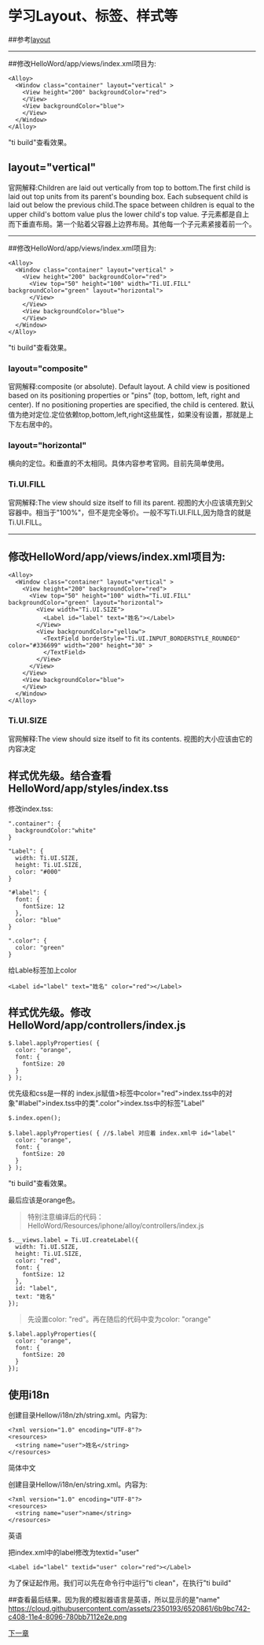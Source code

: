 学习Layout、标签、样式等
=========================

##参考[layout](http://docs.appcelerator.com/titanium/latest/#!/api/Titanium.UI.View-property-layout)

- - -

##修改HelloWord/app/views/index.xml项目为:
```
<Alloy>
  <Window class="container" layout="vertical" >
    <View height="200" backgroundColor="red">
    </View>
    <View backgroundColor="blue">
    </View>
  </Window>
</Alloy>
```

"ti build"查看效果。

## layout="vertical"
官网解释:Children are laid out vertically from top to bottom.The first child is laid out top units from its parent's bounding box. Each subsequent child is laid out below the previous child.The space between children is equal to the upper child's bottom value plus the lower child's top value.
子元素都是自上而下垂直布局。第一个贴着父容器上边界布局。其他每一个子元素紧接着前一个。

- - -

##修改HelloWord/app/views/index.xml项目为:
```
<Alloy>
  <Window class="container" layout="vertical" >
    <View height="200" backgroundColor="red">
      <View top="50" height="100" width="Ti.UI.FILL" backgroundColor="green" layout="horizontal">
      </View>
    </View>
    <View backgroundColor="blue">
    </View>
  </Window>
</Alloy>
```

"ti build"查看效果。

### layout="composite"
官网解释:composite (or absolute). Default layout. A child view is positioned based on its positioning properties or "pins" (top, bottom, left, right and center). If no positioning properties are specified, the child is centered.
默认值为绝对定位.定位依赖top,bottom,left,right这些属性，如果没有设置，那就是上下左右居中的。

###  layout="horizontal"
横向的定位。和垂直的不太相同。具体内容参考官网。目前先简单使用。

### Ti.UI.FILL
官网解释:The view should size itself to fill its parent.
视图的大小应该填充到父容器中。相当于"100%"，但不是完全等价。一般不写Ti.UI.FILL,因为隐含的就是Ti.UI.FILL。

- - -

## 修改HelloWord/app/views/index.xml项目为:
```
<Alloy>
  <Window class="container" layout="vertical" >
    <View height="200" backgroundColor="red">
      <View top="50" height="100" width="Ti.UI.FILL" backgroundColor="green" layout="horizontal">
        <View width="Ti.UI.SIZE">
          <Label id="label" text="姓名"></Label>
        </View>
        <View backgroundColor="yellow">
          <TextField borderStyle="Ti.UI.INPUT_BORDERSTYLE_ROUNDED" color="#336699" width="200" height="30" >
          </TextField>
        </View>
      </View>
    </View>
    <View backgroundColor="blue">
    </View>
  </Window>
</Alloy>
```

### Ti.UI.SIZE
官网解释:The view should size itself to fit its contents.
视图的大小应该由它的内容决定

## 样式优先级。结合查看HelloWord/app/styles/index.tss
修改index.tss:
```
".container": {
  backgroundColor:"white"
}

"Label": {
  width: Ti.UI.SIZE,
  height: Ti.UI.SIZE,
  color: "#000"
}

"#label": {
  font: {
    fontSize: 12
  },
  color: "blue"
}

".color": {
  color: "green"
}

```

给Lable标签加上color
```
<Label id="label" text="姓名" color="red"></Label>
```
## 样式优先级。修改HelloWord/app/controllers/index.js
```
$.label.applyProperties( {
  color: "orange",
  font: {
    fontSize: 20
  }
} );
```

优先级和css是一样的
index.js赋值>标签中color="red">index.tss中的对象"#label">index.tss中的类".color">index.tss中的标签"Label"

```
$.index.open();

$.label.applyProperties( { //$.label 对应着 index.xml中 id="label"
  color: "orange",
  font: {
    fontSize: 20
  }
} );
```

"ti build"查看效果。

最后应该是orange色。

>特别注意编译后的代码：HelloWord/Resources/iphone/alloy/controllers/index.js
```
$.__views.label = Ti.UI.createLabel({
  width: Ti.UI.SIZE,
  height: Ti.UI.SIZE,
  color: "red",
  font: {
    fontSize: 12
  },
  id: "label",
  text: "姓名"
});
```
>先设置color: "red"。再在随后的代码中变为color: "orange"
```
$.label.applyProperties({
  color: "orange",
  font: {
    fontSize: 20
  }
});
```

## 使用i18n
创建目录Hellow/i18n/zh/string.xml。内容为:
```
<?xml version="1.0" encoding="UTF-8"?>
<resources>
  <string name="user">姓名</string>
</resources>

```
简体中文

创建目录Hellow/i18n/en/string.xml。内容为:

```
<?xml version="1.0" encoding="UTF-8"?>
<resources>
  <string name="user">name</string>
</resources>

```
英语

把index.xml中的label修改为textid="user"
```
<Label id="label" textid="user" color="red"></Label>

```

为了保证起作用。我们可以先在命令行中运行"ti clean"，在执行"ti build"

##查看最后结果。因为我的模拟器语言是英语，所以显示的是"name"
https://cloud.githubusercontent.com/assets/2350193/6520861/6b9bc742-c408-11e4-8096-780bb7112e2e.png

[下一章](https://github.com/mdsb100/titanium-good-practices/blob/master/tutorial/EP4-%E6%8E%A7%E5%88%B6%E5%99%A8.md)